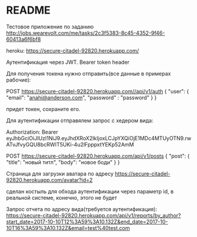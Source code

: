 # README

Тестовое приложение по заданию http://jobs.wearevolt.com/me/tasks/2c3f5383-8c45-4352-9f46-60413a6f6bf8

heroku: https://secure-citadel-92820.herokuapp.com/

Аутентификация через JWT. Bearer token header

Для получения токена нужно отправить(все данные в примерах рабочие):

POST https://secure-citadel-92820.herokuapp.com//api/v1/auth
{
	"user": {
		"email": "anahi@anderson.com",
		"password" : "password"
	}
}

придет токен, сохраните его.

Для аутентификации отправялем запрос с хедером вида:

Authorization: Bearer eyJhbGciOiJIUzI1NiJ9.eyJhdXRoX2lkIjoxLCJpYXQiOjE1MDc4MTUyOTN9.rwATvJfvyGQU8bcRWIT5UKi-4u2lFpppxtYEKp52AmM

POST https://secure-citadel-92820.herokuapp.com/api/v1/posts
{
	"post": {
		"title": "новый титл",
		"body": "новое боди"
	}
}


Страница для загрузки аватара по адресу https://secure-citadel-92820.herokuapp.com/avatar?id=2

  сделан костыль для обхода аутентификации через параметр id, в реальной системе, конечно, этого не будет

Запрос отчета по адресу вида(требуется аутентификация):
https://secure-citadel-92820.herokuapp.com/api/v1/reports/by_author?start_date=2017-10-10T12%3A59%3A10.132Z&end_date=2017-10-10T16%3A59%3A10.132Z&email=test%40test.com
